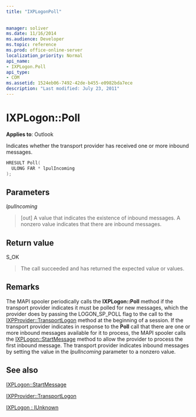 ```yaml
---
title: "IXPLogonPoll"
 
 
manager: soliver
ms.date: 11/16/2014
ms.audience: Developer
ms.topic: reference
ms.prod: office-online-server
localization_priority: Normal
api_name:
- IXPLogon.Poll
api_type:
- COM
ms.assetid: 1524eb06-7492-42de-b455-e0982bda7ece
description: "Last modified: July 23, 2011"
---
```


# IXPLogon::Poll

  
  
**Applies to**: Outlook 
  
Indicates whether the transport provider has received one or more inbound messages.
  
```cpp
HRESULT Poll(
  ULONG FAR * lpulIncoming
);
```

## Parameters

 _lpulIncoming_
  
> [out] A value that indicates the existence of inbound messages. A nonzero value indicates that there are inbound messages.
    
## Return value

S_OK 
  
> The call succeeded and has returned the expected value or values.
    
## Remarks

The MAPI spooler periodically calls the **IXPLogon::Poll** method if the transport provider indicates it must be polled for new messages, which the provider does by passing the LOGON_SP_POLL flag to the call to the [IXPProvider::TransportLogon](ixpprovider-transportlogon.md) method at the beginning of a session. If the transport provider indicates in response to the **Poll** call that there are one or more inbound messages available for it to process, the MAPI spooler calls the [IXPLogon::StartMessage](ixplogon-startmessage.md) method to allow the provider to process the first inbound message. The transport provider indicates inbound messages by setting the value in the  _lpulIncoming_ parameter to a nonzero value. 
  
## See also



[IXPLogon::StartMessage](ixplogon-startmessage.md)
  
[IXPProvider::TransportLogon](ixpprovider-transportlogon.md)
  
[IXPLogon : IUnknown](ixplogoniunknown.md)


